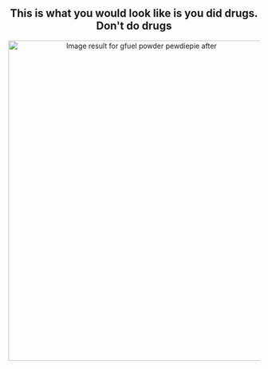 <h2 style="text-align: center;">
<br /></h2>
<h2 style="text-align: center;">
This is what you would look like is you did drugs. Don't do drugs</h2>
<div style="text-align: center;">
<a href="https://i.redd.it/9nm4vws6dpn21.jpg" imageanchor="1"><img alt="Image result for gfuel powder pewdiepie after" border="0" height="640" src="https://i.redd.it/9nm4vws6dpn21.jpg" width="518" /></a></div>
